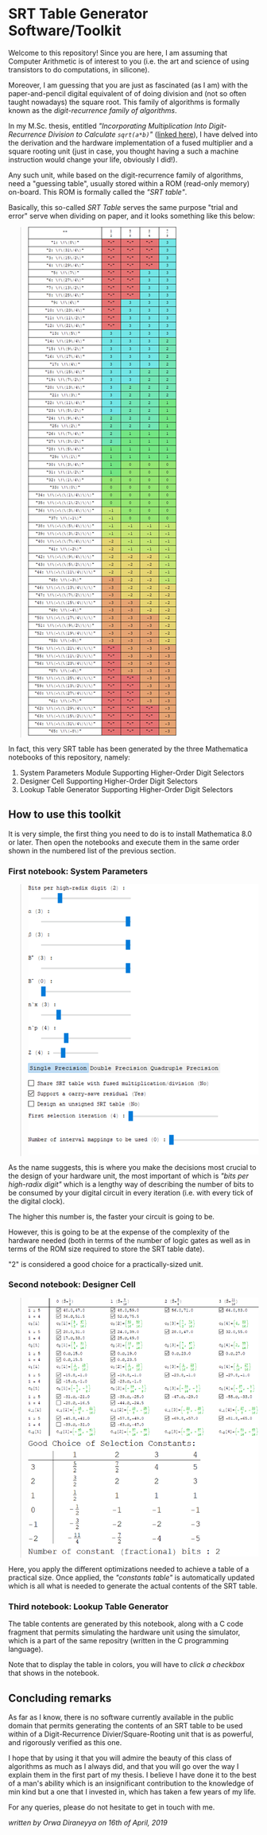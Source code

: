 # SRT Table Generator Software/Toolkit

Welcome to this repository! Since you are here, I am assuming that Computer Arithmetic is of interest to you 
(i.e. the art and science of using transistors to do computations, in silicone).

Moreover, I am guessing that you are just as fascinated (as I am) with the paper-and-pencil digital equivalent of
of doing division and (not so often taught nowadays) the square root. This family of algorithms is formally
known as the *digit-recurrence family of algorithms*.

In my M.Sc. thesis, entitled *"Incorporating Multiplication Into Digit-Recurrence Division to Calculate
`sqrt(a*b)`"* ([linked here](https://core.ac.uk/download/pdf/146514396.pdf)), I have delved into the derivation 
and the hardware implementation of a fused multiplier and a square rooting unit (just in case, you thought
having a such a machine instruction would change your life, obviously I did!).

Any such unit, while based on the digit-recurrence family of algorithms, need a "guessing table", usually
stored within a ROM (read-only memory) on-board. This ROM is formally called the *"SRT table"*.

Basically, this so-called *SRT Table* serves the same purpose "trial and error" serve when dividing on paper, 
and it looks something like this below:

> ![SRT Table Contents Example](https://raw.githubusercontent.com/orwa84/thesis/master/figures/SRT-table-contents-colored.png)

In fact, this very SRT table has been generated by the three Mathematica notebooks of this repository, namely:
1. System Parameters Module Supporting Higher-Order Digit Selectors
2. Designer Cell Supporting Higher-Order Digit Selectors
3. Lookup Table Generator Supporting Higher-Order Digit Selectors

## How to use this toolkit

It is very simple, the first thing you need to do is to install Mathematica 8.0 or later. Then open the notebooks and execute them in the same order shown in the numbered list of the previous section.

### First notebook: System Parameters

> ![System Parameters Notebook View -in Mathematica 9.0](https://raw.githubusercontent.com/orwa84/thesis/master/figures/system-parameters-radix4.png)

As the name suggests, this is where you make the decisions most crucial to the design of your hardware unit, the most important of which is *"bits per high-radix digit"* which is a lengthy way of describing the number of bits to be consumed by your digital
circuit in every iteration (i.e. with every tick of the digital clock).

The higher this number is, the faster your circuit is going to be.

However, this is going to be at the expense of the complexity of the hardware needed (both in terms
of the number of logic gates as well as in terms of the ROM size required to store the SRT table date).

"2" is considered a good choice for a practically-sized unit.

### Second notebook: Designer Cell

> ![Designer Cell Notebook View -in Mathematica 9.0](https://raw.githubusercontent.com/orwa84/thesis/master/figures/designer-cell-radix4.png)

Here, you apply the different optimizations needed to achieve a table of a practical size. Once applied, the *"constants table"* is automatically updated which is all what is needed to generate the actual contents of the SRT table.

### Third notebook: Lookup Table Generator

The table contents are generated by this notebook, along with a C code fragment that permits simulating the hardware unit using the
simulator, which is a part of the same repositry (written in the C programming language).

Note that to display the table in colors, you will have to *click a checkbox* that shows in the notebook.

## Concluding remarks

As far as I know, there is no software currently available in the public domain that permits generating the contents of an SRT table
to be used within of a Digit-Recurrence Divier/Square-Rooting unit that is as powerful, and rigorously verified as this one.

I hope that by using it that you will admire the beauty of this class of algorithms as much as I always did, and that you will go over
the way I explain them in the first part of my thesis. I believe I have done it to the best of a man's ability which is an insignificant
contribution to the knowledge of min kind but a one that I invested in, which has taken a few years of my life.

For any queries, please do not hesitate to get in touch with me.

*written by Orwa Diraneyya on 16th of April, 2019*
